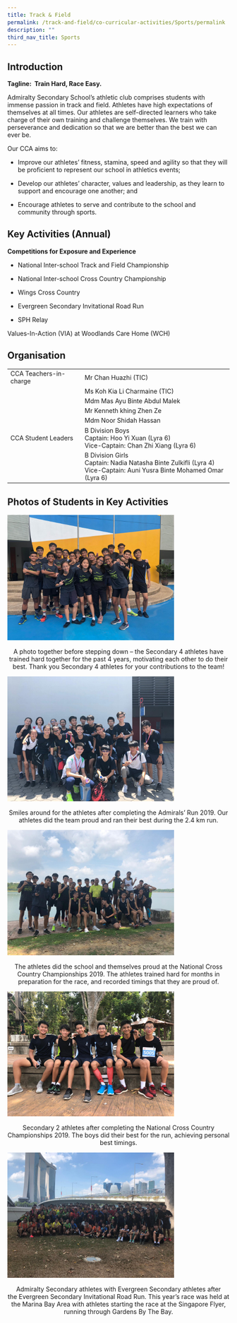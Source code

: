 ```yaml
---
title: Track & Field
permalink: /track-and-field/co-curricular-activities/Sports/permalink
description: ""
third_nav_title: Sports
---
```

Introduction
------------

**Tagline:  Train Hard, Race Easy.**

Admiralty Secondary School’s athletic club comprises students with immense passion in track and field. Athletes have high expectations of themselves at all times. Our athletes are self-directed learners who take charge of their own training and challenge themselves. We train with perseverance and dedication so that we are better than the best we can ever be.

Our CCA aims to:

* Improve our athletes’ fitness, stamina, speed and agility so that they will be proficient to represent our school in athletics events;

* Develop our athletes’ character, values and leadership, as they learn to support and encourage one another; and 

* Encourage athletes to serve and contribute to the school and community through sports.

Key Activities (Annual)
-----------------------

**Competitions for Exposure and Experience**  
  

* National Inter-school Track and Field Championship

* National Inter-school Cross Country Championship

* Wings Cross Country 

* Evergreen Secondary Invitational Road Run 

* SPH Relay

Values-In-Action (VIA) at Woodlands Care Home (WCH)

Organisation
------------

|  |  |
|---|---|
| CCA Teachers-in-charge | Mr Chan Huazhi (TIC) |
|  | Ms Koh Kia Li Charmaine (TIC) |
|  | Mdm Mas Ayu Binte Abdul Malek |
|  | Mr Kenneth khing Zhen Ze |
|   | Mdm Noor Shidah Hassan |
| CCA Student Leaders | B Division Boys<br>Captain: Hoo Yi Xuan (Lyra 6)<br>Vice-Captain: Chan Zhi Xiang	 (Lyra 6) |
|   | B Division Girls<br>Captain: Nadia Natasha Binte Zulkifli (Lyra 4)<br>Vice-Captain: Auni Yusra Binte Mohamed Omar (Lyra 6) |

Photos of Students in Key Activities
------------------------------------
<img src="/images/t1.jpeg"
		 style="width:75%">

<p style="text-align: center;">A photo together before stepping down – the Secondary 4 athletes have trained hard together for the past 4 years, motivating each other to do their best. Thank you Secondary 4 athletes for your contributions to the team!</p>

<img src="/images/t2.jpeg"
		 style="width:75%">

<p style="text-align: center;">Smiles around for the athletes after completing the Admirals’ Run 2019. Our athletes did the team proud and ran their best during the 2.4 km run.</p>

<img src="/images/t3.jpeg"
		 style="width:75%">

<p style="text-align: center;">The athletes did the school and themselves proud at the National Cross Country Championships 2019. The athletes trained hard for months in preparation for the race, and recorded timings that they are proud of.</p>

<img src="/images/t4.jpeg"
		 style="width:75%">

<p style="text-align: center;">Secondary 2 athletes after completing the National Cross Country Championships 2019. The boys did their best for the run, achieving personal best timings.</p>

<img src="/images/t5.jpeg"
		 style="width:75%">

<p style="text-align: center;">Admiralty Secondary athletes with Evergreen Secondary athletes after the Evergreen Secondary Invitational Road Run. This year’s race was held at the Marina Bay Area with athletes starting the race at the Singapore Flyer, running through Gardens By The Bay.</p>